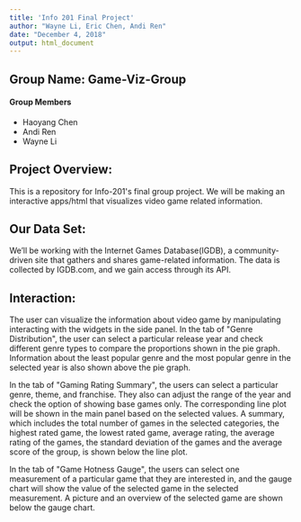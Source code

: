 ```yaml
---
title: 'Info 201 Final Project'
author: "Wayne Li, Eric Chen, Andi Ren"
date: "December 4, 2018"
output: html_document
---
```

## Group Name: Game-Viz-Group
#### Group Members
- Haoyang Chen
- Andi Ren
- Wayne Li

## Project Overview: 
This is a repository for Info-201's final group project.  We will be making an interactive apps/html that visualizes video game related information.

## Our Data Set:
We’ll be working with the Internet Games Database(IGDB), a community-driven site that gathers and shares game-related information. The data is collected by IGDB.com, and we gain access through its API. 

## Interaction: 
The user can visualize the information about video game by manipulating interacting with the widgets in the side panel.
In the tab of "Genre Distribution", the user can select a particular release year and check different genre types to compare the proportions shown in the pie graph. Information about the least popular genre and the most popular genre in the selected year is also shown above the pie graph. 

In the tab of "Gaming Rating Summary", the users can select a particular genre, theme, and franchise. They also can adjust the range of the year and check the option of showing base games only. The corresponding line plot will be shown in the main panel based on the selected values. A summary, which includes the total number of games in the selected categories, the highest rated game, the lowest rated game, average rating, the average rating of the games, the standard deviation of the games and the average score of the group, is shown below the line plot. 

In the tab of "Game Hotness Gauge", the users can select one measurement of a particular game that they are interested in, and the gauge chart will show the value of the selected game in the selected measurement. A picture and an overview of the selected game are shown below the gauge chart. 





